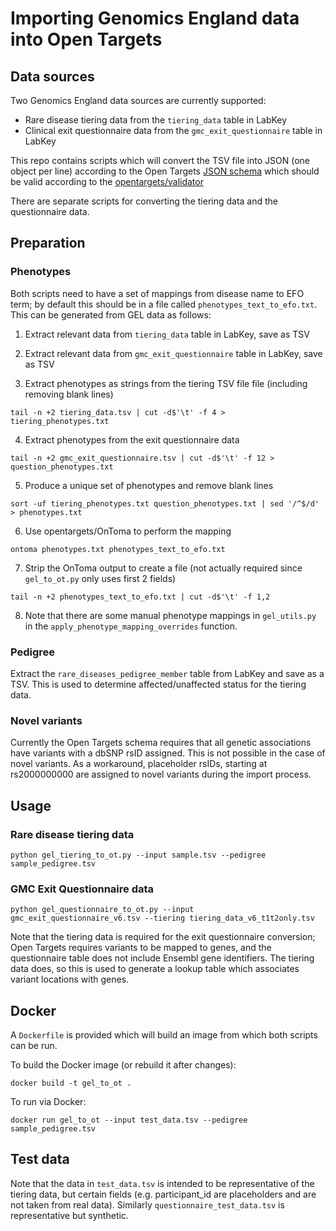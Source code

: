 # Importing Genomics England data into Open Targets

## Data sources

Two Genomics England data sources are currently supported:
 * Rare disease tiering data from the `tiering_data` table in LabKey
 * Clinical exit questionnaire data from the `gmc_exit_questionnaire` table in LabKey
 
This repo contains scripts which will convert the TSV file into JSON (one object per line) according to the Open Targets [JSON schema](https://github.com/opentargets/json_schema) which should be valid according to the [opentargets/validator](https://github.com/opentargets/validator)

There are separate scripts for converting the tiering data and the questionnaire data.

## Preparation

### Phenotypes

Both scripts need to have a set of mappings from disease name to EFO term; by default this should be in a file called `phenotypes_text_to_efo.txt`. This can be generated from GEL data as follows:

1. Extract relevant data from `tiering_data` table in LabKey, save as TSV

2. Extract relevant data from `gmc_exit_questionnaire` table in LabKey, save as TSV

3. Extract phenotypes as strings from the tiering TSV file file (including removing blank lines)

`tail -n +2 tiering_data.tsv | cut -d$'\t' -f 4 > tiering_phenotypes.txt`

4. Extract phenotypes from the exit questionnaire data

`tail -n +2 gmc_exit_questionnaire.tsv | cut -d$'\t' -f 12 > question_phenotypes.txt`

5. Produce a unique set of phenotypes and remove blank lines

`sort -uf tiering_phenotypes.txt question_phenotypes.txt | sed '/^$/d' > phenotypes.txt`

6. Use opentargets/OnToma to perform the mapping

`ontoma phenotypes.txt phenotypes_text_to_efo.txt`  

7. Strip the OnToma output to create a file (not actually required since `gel_to_ot.py` only uses first 2 fields)

`tail -n +2 phenotypes_text_to_efo.txt | cut -d$'\t' -f 1,2`

8. Note that there are some manual phenotype mappings in `gel_utils.py` in the `apply_phenotype_mapping_overrides` function.


### Pedigree

Extract the `rare_diseases_pedigree_member` table from LabKey and save as a TSV. This is used to determine affected/unaffected status for the tiering data.

### Novel variants

Currently the Open Targets schema requires that all genetic associations have variants with a dbSNP rsID assigned. This is not possible in the case of novel variants. As a workaround, placeholder rsIDs, starting at rs2000000000 are assigned to novel variants during the import process.

## Usage

### Rare disease tiering data

`python gel_tiering_to_ot.py --input sample.tsv --pedigree sample_pedigree.tsv`

### GMC Exit Questionnaire data

`python gel_questionnaire_to_ot.py --input gmc_exit_questionnaire_v6.tsv --tiering tiering_data_v6_t1t2only.tsv`

Note that the tiering data is required for the exit questionnaire conversion; Open Targets requires variants to be mapped to genes, and the questionnaire table does not include Ensembl gene identifiers. The tiering data does, so this is used to generate a lookup table which associates variant locations with genes.

## Docker

A `Dockerfile` is provided which will build an image from which both scripts can be run.

To build the Docker image (or rebuild it after changes):

`docker build -t gel_to_ot .`

To run via Docker:

`docker run gel_to_ot --input test_data.tsv --pedigree sample_pedigree.tsv`


## Test data

Note that the data in `test_data.tsv` is intended to be representative of the tiering data, but certain fields (e.g. participant_id are placeholders and are not taken from real data). Similarly `questionnaire_test_data.tsv` is representative but synthetic.

